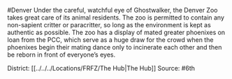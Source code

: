 #Denver 
Under the careful, watchful eye of Ghostwalker, the Denver Zoo takes great care of its animal residents. The zoo is permitted to contain any non-sapient critter or paracritter, so long as the environment is kept as authentic as possible. The zoo has a display of mated greater phoenixes on loan from the PCC, which serve as a huge draw for the crowd when the phoenixes begin their mating dance only to incinerate each other and then be reborn in front of everyone’s eyes.

District: [[../../../Locations/FRFZ/The Hub|The Hub]]
Source: #6th